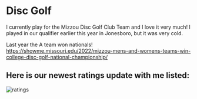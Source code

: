 # Disc Golf

I currently play for the Mizzou Disc Golf Club Team and I love it very much! 
I played in our qualifier earlier this year in Jonesboro, but it was very cold.

Last year the A team won nationals!
https://showme.missouri.edu/2022/mizzou-mens-and-womens-teams-win-college-disc-golf-national-championship/

## Here is our newest ratings update with me listed:
![ratings](https://user-images.githubusercontent.com/60192666/202827045-aba59110-4758-43ad-a0e4-f65ba5376265.jpeg)

